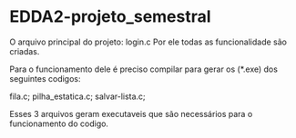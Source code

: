 # EDDA2-projeto_semestral

O arquivo principal do projeto: login.c
Por ele todas as funcionalidade são criadas.

Para o funcionamento dele é preciso compilar para gerar os (*.exe) dos seguintes codigos:

fila.c;
pilha_estatica.c;
salvar-lista.c;

Esses 3 arquivos geram executaveis que são necessários para o funcionamento do codigo.

